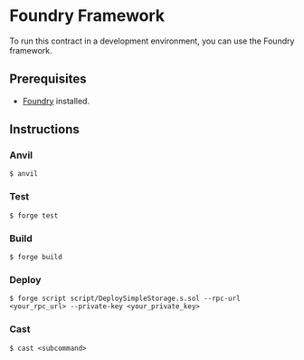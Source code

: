 # Foundry Framework

To run this contract in a development environment, you can use the Foundry framework.

## Prerequisites

- [Foundry](https://getfoundry.sh/) installed.

## Instructions

### Anvil

```shell
$ anvil
```

### Test

```shell
$ forge test
```

### Build

```shell
$ forge build
```

### Deploy

```shell
$ forge script script/DeploySimpleStorage.s.sol --rpc-url <your_rpc_url> --private-key <your_private_key>
```

### Cast

```shell
$ cast <subcommand>
```
